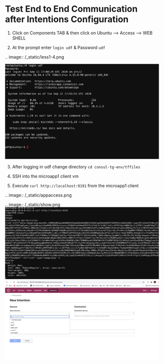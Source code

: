 #  Test End to End Communication after Intentions Configuration

1. Click on Components TAB & then click on Ubuntu --> Access --> WEB SHELL

2. At the prompt enter ``` login udf ``` & Password ``` udf ```

 .. image:: /_static/less1-4.png

 ![alt text](../../../../../../../../../../../../../images/less1-4.png)

3. After logging in udf change directory ```cd consul-tg-env/tffiles```

4. SSH into the microapp1 client vm

5. Execute ```curl http://localhost:9191``` from the microapp1 client


 .. image:: /_static/appaccess.png

 .. image:: /_static/show.png
 ![alt text](../../../../../../../../../../../../../images/appaccess.png)
 ![alt text](../../../../../../../../../../../../../images/show.png)

